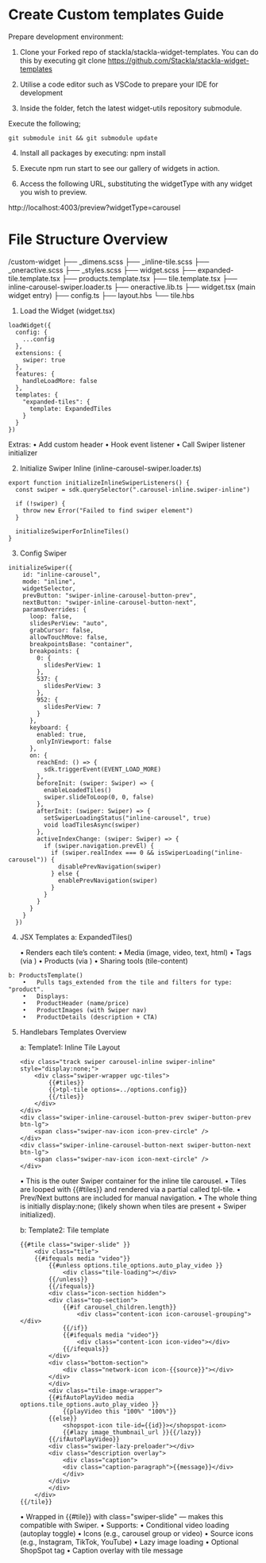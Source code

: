 # Create Custom templates Guide

Prepare development environment:

1) Clone your Forked repo of stackla/stackla-widget-templates. You can do this by executing git clone https://github.com/Stackla/stackla-widget-templates

2) Utilise a code editor such as VSCode to prepare your IDE for development

3) Inside the folder, fetch the latest widget-utils repository submodule.

Execute the following;

`git submodule init && git submodule update`

4) Install all packages by executing: npm install

5) Execute npm run start to see our gallery of widgets in action.

6) Access the following URL, substituting the widgetType with any widget you wish to preview.

http://localhost:4003/preview?widgetType=carousel


# File Structure Overview

/custom-widget
├── _dimens.scss
├── _inline-tile.scss
├── _oneractive.scss
├── _styles.scss
├── widget.scss
├── expanded-tile.template.tsx
├── products.template.tsx
├── tile.template.tsx
├── inline-carousel-swiper.loader.ts
├── oneractive.lib.ts
├── widget.tsx (main widget entry)
├── config.ts
├── layout.hbs
└── tile.hbs

1) Load the Widget (widget.tsx)

```
loadWidget({
  config: {
    ...config
  },
  extensions: {
    swiper: true
  },
  features: {
    handleLoadMore: false
  },
  templates: {
    "expanded-tiles": {
      template: ExpandedTiles
    }
  }
})
```

Extras:
    •	Add custom header
    •	Hook event listener
    •	Call Swiper listener initializer

2) Initialize Swiper Inline (inline-carousel-swiper.loader.ts)

```
export function initializeInlineSwiperListeners() {
  const swiper = sdk.querySelector(".carousel-inline.swiper-inline")

  if (!swiper) {
    throw new Error("Failed to find swiper element")
  }

  initializeSwiperForInlineTiles()
}
```
3) Config Swiper
```
initializeSwiper({
    id: "inline-carousel",
    mode: "inline",
    widgetSelector,
    prevButton: "swiper-inline-carousel-button-prev",
    nextButton: "swiper-inline-carousel-button-next",
    paramsOverrides: {
      loop: false,
      slidesPerView: "auto",
      grabCursor: false,
      allowTouchMove: false,
      breakpointsBase: "container",
      breakpoints: {
        0: {
          slidesPerView: 1
        },
        537: {
          slidesPerView: 3
        },
        952: {
          slidesPerView: 7
        }
      },
      keyboard: {
        enabled: true,
        onlyInViewport: false
      },
      on: {
        reachEnd: () => {
          sdk.triggerEvent(EVENT_LOAD_MORE)
        },
        beforeInit: (swiper: Swiper) => {
          enableLoadedTiles()
          swiper.slideToLoop(0, 0, false)
        },
        afterInit: (swiper: Swiper) => {
          setSwiperLoadingStatus("inline-carousel", true)
          void loadTilesAsync(swiper)
        },
        activeIndexChange: (swiper: Swiper) => {
          if (swiper.navigation.prevEl) {
            if (swiper.realIndex === 0 && isSwiperLoading("inline-carousel")) {
              disablePrevNavigation(swiper)
            } else {
              enablePrevNavigation(swiper)
            }
          }
        }
      }
    }
  })
  ```

  4) JSX Templates
    a: ExpandedTiles()

        •	Renders each tile’s content:
        •	Media (image, video, text, html)
        •	Tags (via <tile-tags>)
        •	Products (via <ugc-products>)
        •	Sharing tools (tile-content)

    b: ProductsTemplate()
    	•	Pulls tags_extended from the tile and filters for type: "product".
        •	Displays:
        •	ProductHeader (name/price)
        •	ProductImages (with Swiper nav)
        •	ProductDetails (description + CTA)

5) Handlebars Templates Overview

    a: Template1:  Inline Tile Layout
    ```
    <div class="track swiper carousel-inline swiper-inline" style="display:none;">
        <div class="swiper-wrapper ugc-tiles">
            {{#tiles}}
            {{>tpl-tile options=../options.config}}
            {{/tiles}}
        </div>
    </div>
    <div class="swiper-inline-carousel-button-prev swiper-button-prev btn-lg">
        <span class="swiper-nav-icon icon-prev-circle" />
    </div>
    <div class="swiper-inline-carousel-button-next swiper-button-next btn-lg">
        <span class="swiper-nav-icon icon-next-circle" />
    </div>
    ```

	•	This is the outer Swiper container for the inline tile carousel.
	•	Tiles are looped with {{#tiles}} and rendered via a partial called tpl-tile.
	•	Prev/Next buttons are included for manual navigation.
	•	The whole thing is initially display:none; (likely shown when tiles are present + Swiper initialized).

    b: Template2:  Tile template

    ```
    {{#tile class="swiper-slide" }}
        <div class="tile">
        {{#ifequals media "video"}}
            {{#unless options.tile_options.auto_play_video }}
                <div class="tile-loading"></div>
            {{/unless}}
            {{/ifequals}}
            <div class="icon-section hidden">
            <div class="top-section">
                {{#if carousel_children.length}}
                    <div class="content-icon icon-carousel-grouping"></div>
                {{/if}}
                {{#ifequals media "video"}}
                    <div class="content-icon icon-video"></div>
                {{/ifequals}}
            </div>
            <div class="bottom-section">
                <div class="network-icon icon-{{source}}"></div>
            </div>
            </div>
            <div class="tile-image-wrapper">
            {{#ifAutoPlayVideo media options.tile_options.auto_play_video }}
                {{playVideo this "100%" "100%"}}
            {{else}}
                <shopspot-icon tile-id={{id}}></shopspot-icon>
                {{#lazy image_thumbnail_url }}{{/lazy}}
            {{/ifAutoPlayVideo}}
            <div class="swiper-lazy-preloader"></div>
            <div class="description overlay">
                <div class="caption">
                <div class="caption-paragraph">{{message}}</div>
                </div>
            </div>
            </div>
        </div>
    {{/tile}}
    ```

    •	Wrapped in {{#tile}} with class="swiper-slide" — makes this compatible with Swiper.
	•	Supports:
	•	Conditional video loading (autoplay toggle)
	•	Icons (e.g., carousel group or video)
	•	Source icons (e.g., Instagram, TikTok, YouTube)
	•	Lazy image loading
	•	Optional ShopSpot tag
	•	Caption overlay with tile message